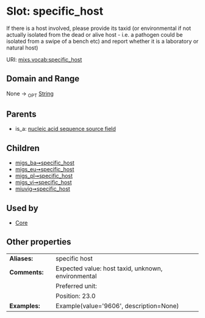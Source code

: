 
# Slot: specific_host


If there is a host involved, please provide its taxid (or environmental if not actually isolated from the dead or alive host - i.e. a pathogen could be isolated from a swipe of a bench etc) and report whether it is a laboratory or natural host)

URI: [mixs.vocab:specific_host](https://w3id.org/mixs/vocab/specific_host)


## Domain and Range

None ->  <sub>OPT</sub> [String](types/String.md)

## Parents

 *  is_a: [nucleic acid sequence source field](nucleic_acid_sequence_source_field.md)

## Children

 *  [migs_ba➞specific_host](migs_ba_specific_host.md)
 *  [migs_eu➞specific_host](migs_eu_specific_host.md)
 *  [migs_pl➞specific_host](migs_pl_specific_host.md)
 *  [migs_vi➞specific_host](migs_vi_specific_host.md)
 *  [miuvig➞specific_host](miuvig_specific_host.md)

## Used by

 * [Core](Core.md)

## Other properties

|  |  |  |
| --- | --- | --- |
| **Aliases:** | | specific host |
| **Comments:** | | Expected value: host taxid, unknown, environmental |
|  | | Preferred unit:  |
|  | | Position: 23.0 |
| **Examples:** | | Example(value='9606', description=None) |

